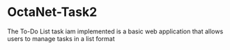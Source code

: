 # OctaNet-Task2

The To-Do List task iam implemented is a basic web application that allows users to manage tasks in a list format

